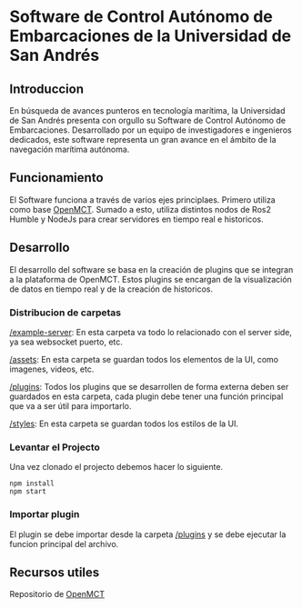 # Software de Control Autónomo de Embarcaciones de la Universidad de San Andrés

## Introduccion

En búsqueda de avances punteros en tecnología marítima, la Universidad de San Andrés presenta con orgullo su Software de Control Autónomo de Embarcaciones. Desarrollado por un equipo de investigadores e ingenieros dedicados, este software representa un gran avance en el ámbito de la navegación marítima autónoma.

## Funcionamiento

El Software funciona a través de varios ejes principlaes. Primero utiliza como base [OpenMCT](https://nasa.github.io/openmct/). Sumado a esto, utiliza distintos nodos de Ros2 Humble y NodeJs para crear servidores en tiempo real e historicos.

## Desarrollo

El desarrollo del software se basa en la creación de plugins que se integran a la plataforma de OpenMCT. Estos plugins se encargan de la visualización de datos en tiempo real y de la creación de historicos.

### Distribucion de carpetas

[/example-server](./example-server): En esta carpeta va todo lo relacionado con el server side, ya sea websocket puerto, etc.

[/assets](./assets): En esta carpeta se guardan todos los elementos de la UI, como imagenes, videos, etc.

[/plugins](./plugins):  Todos los plugins que se desarrollen de forma externa deben ser guardados en esta carpeta, cada plugin debe tener una función principal que va a ser útil para importarlo.

[/styles](./styles): En esta carpeta se guardan todos los estilos de la UI.

### Levantar el Projecto

Una vez clonado el projecto debemos hacer lo siguiente.

```terminal
npm install
npm start
```

### Importar plugin

El plugin se debe importar desde la carpeta [/plugins](./plugins) y se debe ejecutar la funcion  principal del archivo.

## Recursos utiles

Repositorio de [OpenMCT](https://github.com/nasa/openmct/blob/master/API.md)
